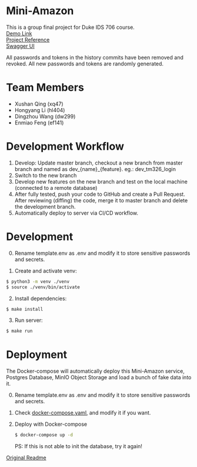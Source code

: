 # Mini-Amazon
This is a group final project for Duke IDS 706 course.  
[Demo Link](http://vcm-30124.vm.duke.edu:8001/)  
[Project Reference](https://github.com/EnzooF/mini_amazon)  
[Swagger UI](http://vcm-30124.vm.duke.edu:8001/api/doc#/)  

All passwords and tokens in the history commits have been removed and revoked. All new passwords and tokens are randomly generated.  

# Team Members
- Xushan Qing (xq47)
- Hongyang Li (hl404)
- Dingzhou Wang (dw299)
- Enmiao Feng (ef141)

# Development Workflow
1. Develop: Update master branch, checkout a new branch from master branch and named as dev_{name}\_{feature}. eg.: dev_tm326_login
1. Switch to the new branch
1. Develop new features on the new branch and test on the local machine (connected to a remote database)
1. After fully tested, push your code to GitHub and create a Pull Request. After reviewing (diffing) the code, merge it to master branch and delete the development branch.
1. Automatically deploy to server via CI/CD workflow.

# Development
0. Rename template.env as .env and modify it to store sensitive passwords and secrets.

1. Create and activate venv:
```bash
$ python3 -m venv ./venv
$ source ./venv/bin/activate
```
2. Install dependencies:
```bash
$ make install
```

3. Run server:
```bash
$ make run
```

# Deployment
The Docker-compose will automatically deploy this Mini-Amazon service, Postgres Database, MinIO Object Storage and load a bunch of fake data into it.   

0. Rename template.env as .env and modify it to store sensitive passwords and secrets.

1. Check [docker-compose.yaml](./docker-compose.yaml), and modify it if you want.

2. Deploy with Docker-compose
    ```bash
    $ docker-compose up -d
    ```
    PS: If this is not able to init the database, try it again!


[Original Readme](./Desc.md)
